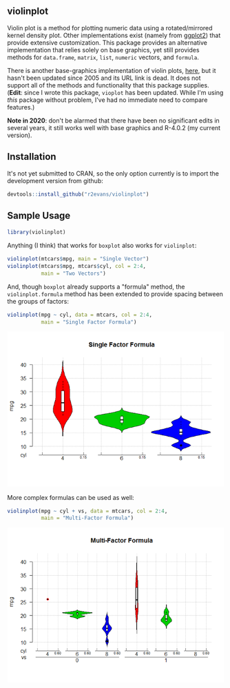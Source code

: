 <!-- README.md is generated from README.Rmd. Please edit that file -->
violinplot
----------

Violin plot is a method for plotting numeric data using a rotated/mirrored kernel density plot. Other implementations exist (namely from [ggplot2](https://github.com/hadley/ggplot2)) that provide extensive customization. This package provides an alternative implementation that relies solely on base graphics, yet still provides methods for `data.frame`, `matrix`, `list`, `numeric` vectors, and `formula`.

There is another base-graphics implementation of violin plots, [here](https://cran.r-project.org/web/packages/vioplot/index.html), but it hasn't been updated since 2005 and its URL link is dead. It does not support all of the methods and functionality that this package supplies. (**Edit**: since I wrote this package, `vioplot` has been updated. While I'm using *this* package without problem, I've had no immediate need to compare features.)

**Note in 2020**: don't be alarmed that there have been no significant edits in several years, it still works well with base graphics and R-4.0.2 (my current version).

Installation
------------

It's not yet submitted to CRAN, so the only option currently is to import the development version from github:

``` r
devtools::install_github("r2evans/violinplot")
```

Sample Usage
------------

``` r
library(violinplot)
```

Anything (I think) that works for `boxplot` also works for `violinplot`:

``` r
violinplot(mtcars$mpg, main = "Single Vector")
violinplot(mtcars$mpg, mtcars$cyl, col = 2:4,
           main = "Two Vectors")
```

And, though `boxplot` already supports a "formula" method, the `violinplot.formula` method has been extended to provide spacing between the groups of factors:

``` r
violinplot(mpg ~ cyl, data = mtcars, col = 2:4,
           main = "Single Factor Formula")
```

![](figs/singlefactor-1.png)<!-- -->

More complex formulas can be used as well:

``` r
violinplot(mpg ~ cyl + vs, data = mtcars, col = 2:4,
           main = "Multi-Factor Formula")
```

![](figs/multifactor-1.png)<!-- -->
